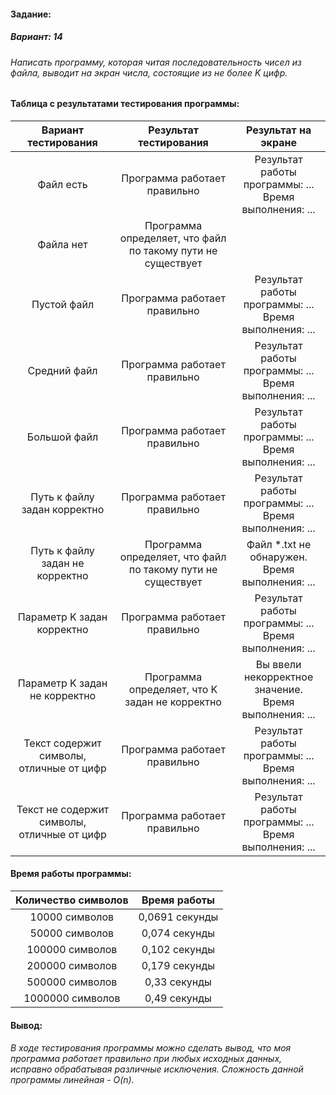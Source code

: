#### Задание:

##### Вариант: 14

###### Написать программу, которая читая последовательность чисел из файла, выводит на экран числа, состоящие из не более K цифр.

#### Таблица с результатами тестирования программы:

|            Вариант тестирования             |                   Результат тестирования                    |                    Результат на экране                     |
| :-----------------------------------------: | :---------------------------------------------------------: | :--------------------------------------------------------: |
|                  Файл есть                  |                Программа работает правильно                 | Результат работы программы: ...<br />Время выполнения: ... |
|                  Файла нет                  | Программа определяет, что файл по такому пути не существует |                                                            |
|                 Пустой файл                 |                Программа работает правильно                 | Результат работы программы: ...<br />Время выполнения: ... |
|                Средний файл                 |                Программа работает правильно                 | Результат работы программы: ...<br />Время выполнения: ... |
|                Большой файл                 |                Программа работает правильно                 | Результат работы программы: ...<br />Время выполнения: ... |
|        Путь к файлу задан корректно         |                Программа работает правильно                 | Результат работы программы: ...<br />Время выполнения: ... |
|       Путь к файлу задан не корректно       | Программа определяет, что файл по такому пути не существует |    Файл *.txt не обнаружен.<br />Время выполнения: ...     |
|         Параметр K задан корректно          |                Программа работает правильно                 | Результат работы программы: ...<br />Время выполнения: ... |
|        Параметр K задан не корректно        |       Программа определяет, что K задан не корректно        | Вы ввели некорректное значение.<br />Время выполнения: ... |
|  Текст содержит символы, отличные от цифр   |                Программа работает правильно                 | Результат работы программы: ...<br />Время выполнения: ... |
| Текст не содержит символы, отличные от цифр |                Программа работает правильно                 | Результат работы программы: ...<br />Время выполнения: ... |

#### Время работы программы:

| Количество символов |  Время работы  |
| :-----------------: | :------------: |
|   10000 символов    | 0,0691 секунды |
|   50000 символов    | 0,074 секунды  |
|   100000 символов   | 0,102 секунды  |
|   200000 символов   | 0,179 секунды  |
|   500000 символов   |  0,33 секунды  |
|  1000000 символов   |  0,49 секунды  |

#### Вывод:

###### В ходе тестирования программы можно сделать вывод, что моя программа работает правильно при любых исходных данных, исправно обрабатывая различные исключения. Сложность данной программы линейная - O(n).